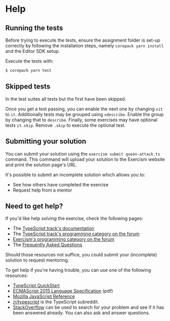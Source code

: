 # Help

## Running the tests

Before trying to execute the tests, ensure the assignment folder is set-up correctly by following the installation steps, namely `corepack yarn install` and the Editor SDK setup.

Execute the tests with:

```bash
$ corepack yarn test
```

## Skipped tests

In the test suites all tests but the first have been skipped.

Once you get a test passing, you can enable the next one by changing `xit` to `it`.
Additionally tests may be grouped using `xdescribe`.
Enable the group by changing that to `describe`.
Finally, some exercises may have optional tests `it.skip`.
Remove `.skip` to execute the optional test.

## Submitting your solution

You can submit your solution using the `exercism submit queen-attack.ts` command.
This command will upload your solution to the Exercism website and print the solution page's URL.

It's possible to submit an incomplete solution which allows you to:

- See how others have completed the exercise
- Request help from a mentor

## Need to get help?

If you'd like help solving the exercise, check the following pages:

- The [TypeScript track's documentation](https://exercism.org/docs/tracks/typescript)
- The [TypeScript track's programming category on the forum](https://forum.exercism.org/c/programming/typescript)
- [Exercism's programming category on the forum](https://forum.exercism.org/c/programming/5)
- The [Frequently Asked Questions](https://exercism.org/docs/using/faqs)

Should those resources not suffice, you could submit your (incomplete) solution to request mentoring.

To get help if you're having trouble, you can use one of the following resources:

- [TypeScript QuickStart](https://www.typescriptlang.org/docs/handbook/release-notes/overview.html)
- [ECMAScript 2015 Language Specification](https://www.ecma-international.org/wp-content/uploads/ECMA-262_6th_edition_june_2015.pdf) (pdf)
- [Mozilla JavaScript Reference](https://developer.mozilla.org/en-US/docs/Web/JavaScript/Reference)
- [/r/typescript](https://www.reddit.com/r/typescript) is the TypeScript subreddit.
- [StackOverflow](https://stackoverflow.com/questions/tagged/typescript) can be used to search for your problem and see if it has been answered already. You can also ask and answer questions.